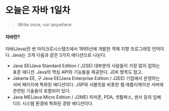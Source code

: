 # 오늘은 자바 1일차

> Write once, run anywhere

#### 자바란?
자바(Java)란 썬 마이크로시스템즈에서 1995년에 개발한 객체 지향 프로그래밍 언어이다.
    Java는 크게 다음과 같은 3가지 에디션으로 나뉜다.
* Java SE(Java Standard Edition / J2SE)
    대부분의 사람들이 가장 많이 접하는 표준 에디션. Java의 핵심 API와 기능들을 제공한다. JDK 항목도 참고.
* Jakarta EE, 구 Java EE(Java Enterprise Edition / J2EE)
    기업에서 운영하는 서버 페이지에 특화된 에디션이다. JSP와 서블릿을 비롯한 웹 애플리케이션 서버에 관련된 기술들이 포함되어 있다.
* Java ME(Java Micro Edition / J2ME)
    피처폰, PDA, 셋톱박스, 센서 등의 임베디드 시스템 환경에 특화된 경량 에디션이다.